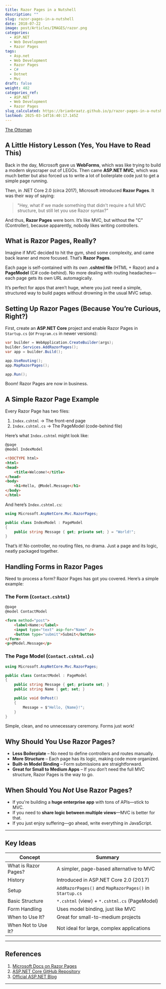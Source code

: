 ```yaml
---
title: Razor Pages in a Nutshell
description: ""
slug: razor-pages-in-a-nutshell
date: 2018-07-22
image: post/Articles/IMAGES/razor.png
categories:
  - ASP.NET
  - Web Development
  - Razor Pages
tags:
  - Asp.net
  - Web Development
  - Razor Pages
  - C#
  - Dotnet
  - Mvc
draft: false
weight: 482
categories_ref:
  - ASP.NET
  - Web Development
  - Razor Pages
slug_calculated: https://brianbraatz.github.io/p/razor-pages-in-a-nutshell
lastmod: 2025-03-14T16:40:17.145Z
---
```

[The Ottoman](https://barbarossabrothers.com/products/the-ottoman)

<!-- # Razor Pages in a Nutshell -->

<!-- 
Alright, folks! Gather around, because today we’re talking about **Razor Pages**—the thing that Microsoft came up with to make our lives easier (or harder, depending on how much JavaScript you've been forced to write lately). -->

## A Little History Lesson (Yes, You Have to Read This)

Back in the day, Microsoft gave us **WebForms**, which was like trying to build a modern skyscraper out of LEGOs. Then came **ASP.NET MVC**, which was much better but also forced us to write a lot of boilerplate code just to get a simple page running.

Then, in .NET Core 2.0 (circa 2017), Microsoft introduced **Razor Pages**. It was their way of saying:

> "Hey, what if we made something that didn't require a full MVC structure, but still let you use Razor syntax?"

And thus, **Razor Pages** were born. It’s like MVC, but without the "C" (Controller), because apparently, nobody likes writing controllers.

## What is Razor Pages, Really?

Imagine if MVC decided to hit the gym, shed some complexity, and came back leaner and more focused. That’s **Razor Pages**.

Each page is self-contained with its own **.cshtml file** (HTML + Razor) and a **PageModel** (C# code-behind). No more dealing with routing headaches—each page gets its own URL automagically.

It’s perfect for apps that aren’t huge, where you just need a simple, structured way to build pages without drowning in the usual MVC setup.

## Setting Up Razor Pages (Because You’re Curious, Right?)

First, create an **ASP.NET Core** project and enable Razor Pages in `Startup.cs` (or `Program.cs` in newer versions):

```csharp
var builder = WebApplication.CreateBuilder(args);
builder.Services.AddRazorPages();
var app = builder.Build();

app.UseRouting();
app.MapRazorPages();

app.Run();
```

Boom! Razor Pages are now in business.

## A Simple Razor Page Example

Every Razor Page has two files:

1. `Index.cshtml` → The front-end page
2. `Index.cshtml.cs` → The PageModel (code-behind file)

Here’s what `Index.cshtml` might look like:

```html
@page
@model IndexModel

<!DOCTYPE html>
<html>
<head>
    <title>Welcome!</title>
</head>
<body>
    <h1>Hello, @Model.Message</h1>
</body>
</html>
```

And here’s `Index.cshtml.cs`:

```csharp
using Microsoft.AspNetCore.Mvc.RazorPages;

public class IndexModel : PageModel
{
    public string Message { get; private set; } = "World!";
}
```

That’s it! No controller, no routing files, no drama. Just a page and its logic, neatly packaged together.

## Handling Forms in Razor Pages

Need to process a form? Razor Pages has got you covered. Here’s a simple example:

### The Form (`Contact.cshtml`)

```html
@page
@model ContactModel

<form method="post">
    <label>Name:</label>
    <input type="text" asp-for="Name" />
    <button type="submit">Submit</button>
</form>
<p>@Model.Message</p>
```

### The Page Model (`Contact.cshtml.cs`)

```csharp
using Microsoft.AspNetCore.Mvc.RazorPages;

public class ContactModel : PageModel
{
    public string Message { get; private set; }
    public string Name { get; set; }

    public void OnPost()
    {
        Message = $"Hello, {Name}!";
    }
}
```

Simple, clean, and no unnecessary ceremony. Forms just work!

## Why Should You Use Razor Pages?

* **Less Boilerplate** – No need to define controllers and routes manually.
* **More Structure** – Each page has its logic, making code more organized.
* **Built-in Model Binding** – Form submissions are straightforward.
* **Great for Small to Medium Apps** – If you don’t need the full MVC structure, Razor Pages is the way to go.

## When Should You *Not* Use Razor Pages?

* If you're building a **huge enterprise app** with tons of APIs—stick to MVC.
* If you need to **share logic between multiple views**—MVC is better for that.
* If you just enjoy suffering—go ahead, write everything in JavaScript.

<!-- ## Final Thoughts

Razor Pages is **like MVC, but without the headaches**. It’s great for simple apps where you just want to display data and process forms without dealing with controllers and routing madness.

So, if you’ve been dreading the thought of spinning up yet another MVC project, give Razor Pages a shot. You might actually enjoy it! -->

***

## Key Ideas

| Concept              | Summary                                                 |
| -------------------- | ------------------------------------------------------- |
| What is Razor Pages? | A simpler, page-based alternative to MVC                |
| History              | Introduced in ASP.NET Core 2.0 (2017)                   |
| Setup                | `AddRazorPages()` and `MapRazorPages()` in `Startup.cs` |
| Basic Structure      | `*.cshtml` (view) + `*.cshtml.cs` (PageModel)           |
| Form Handling        | Uses model binding, just like MVC                       |
| When to Use It?      | Great for small-to-medium projects                      |
| When Not to Use It?  | Not ideal for large, complex applications               |

***

## References

1. [Microsoft Docs on Razor Pages](https://learn.microsoft.com/en-us/aspnet/core/razor-pages/)
2. [ASP.NET Core GitHub Repository](https://github.com/dotnet/aspnetcore)
3. [Official ASP.NET Blog](https://devblogs.microsoft.com/aspnet/)

***
